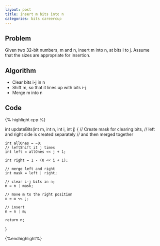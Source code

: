 ```yaml
---
layout: post
title: insert m bits into n
categories: bits careercup
---
```


## Problem
Given two 32-bit numbers, m and n, insert m into n, at bits i to j. Assume that the sizes are appropriate for insertion.

## Algorithm
- Clear bits i-j in n
- Shift m, so that it lines up with bits i-j
- Merge m into n

## Code
{% highlight cpp %}

int updateBits(int m, int n, int i, int j) {
	// Create mask for clearing bits, 
	// left and right side is created separately 
	// and then merged together
	
	int allOnes = ~0;
	// leftShift it j times
	int left = allOnes << j + 1;
	
	int right = 1 - (0 << i + 1);
	
	// merge left and right
	int mask = left | right;
	
	// clear i-j bits in n;
	n = n | mask;
	
	// move m to the right position
	m = m << j;
	
	// insert
	n = n | m;
	
	return n;
}

{%endhighlight%}